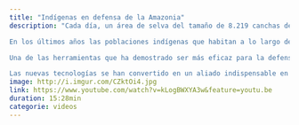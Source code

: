 ```yaml
---
title: "Indígenas en defensa de la Amazonia"
description: "Cada día, un área de selva del tamaño de 8.219 canchas de fútbol desaparece en la Amazonia. La minería, la explotación petrolera y la deforestación son las principales amenazas para esta maravilla natural.

En los últimos años las poblaciones indígenas que habitan a lo largo del Amazonas se han organizado para encarar diálogos con los estados y defender sus territorios y culturas.

Una de las herramientas que ha demostrado ser más eficaz para la defensa de sus derechos territoriales han sido los sistemas de monitoreo socio ambiental independientes, en los cuales las propias organizaciones y comunidades indígenas se han organizado para velar por la integridad de los recursos de sus territorios y salvaguardar la salud de la población.

Las nuevas tecnologías se han convertido en un aliado indispensable en su lucha y con ellas los pueblos indígenas están demostrando claramente los graves daños que están sufriendo los ecosistemas en sus territorios y la salud de sus familias."
image: http://i.imgur.com/CZktOi4.jpg
link: https://www.youtube.com/watch?v=kLogBWXYA3w&feature=youtu.be
duration: 15:28min
categorie: videos
---
```


